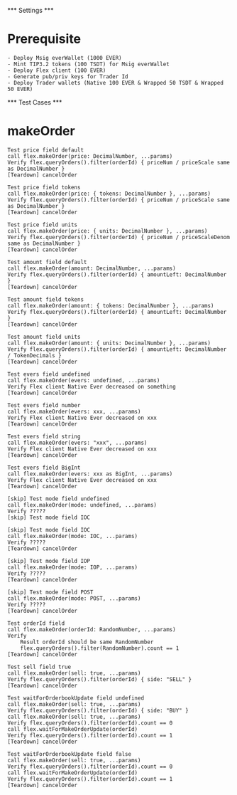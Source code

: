 *** Settings ***
# Prerequisite
    - Deploy Msig everWallet (1000 EVER)
    - Mint TIP3.2 tokens (100 TSDT) for Msig everWallet
    - Deploy Flex client (100 EVER)
    - Generate pub/priv keys for Trader Id
    - Deploy Trader wallets (Native 100 EVER & Wrapped 50 TSDT & Wrapped 50 EVER)

*** Test Cases ***
# makeOrder
    Test price field default
    call flex.makeOrder(price: DecimalNumber, ...params)
    Verify flex.queryOrders().filter(orderId) { priceNum / priceScale same as DecimalNumber }
    [Teardown] cancelOrder

    Test price field tokens
    call flex.makeOrder(price: { tokens: DecimalNumber }, ...params)
    Verify flex.queryOrders().filter(orderId) { priceNum / priceScale same as DecimalNumber }
    [Teardown] cancelOrder

    Test price field units
    call flex.makeOrder(price: { units: DecimalNumber }, ...params)
    Verify flex.queryOrders().filter(orderId) { priceNum / priceScaleDenom same as DecimalNumber }
    [Teardown] cancelOrder

    Test amount field default
    call flex.makeOrder(amount: DecimalNumber, ...params)
    Verify flex.queryOrders().filter(orderId) { amountLeft: DecimalNumber }
    [Teardown] cancelOrder

    Test amount field tokens
    call flex.makeOrder(amount: { tokens: DecimalNumber }, ...params)
    Verify flex.queryOrders().filter(orderId) { amountLeft: DecimalNumber }
    [Teardown] cancelOrder

    Test amount field units
    call flex.makeOrder(amount: { units: DecimalNumber }, ...params)
    Verify flex.queryOrders().filter(orderId) { amountLeft: DecimalNumber / TokenDecimals }
    [Teardown] cancelOrder

    Test evers field undefined
    call flex.makeOrder(evers: undefined, ...params)
    Verify Flex client Native Ever decreased on something
    [Teardown] cancelOrder

    Test evers field number
    call flex.makeOrder(evers: xxx, ...params)
    Verify Flex client Native Ever decreased on xxx
    [Teardown] cancelOrder

    Test evers field string
    call flex.makeOrder(evers: "xxx", ...params)
    Verify Flex client Native Ever decreased on xxx
    [Teardown] cancelOrder

    Test evers field BigInt
    call flex.makeOrder(evers: xxx as BigInt, ...params)
    Verify Flex client Native Ever decreased on xxx
    [Teardown] cancelOrder

    [skip] Test mode field undefined
    call flex.makeOrder(mode: undefined, ...params)
    Verify ?????
    [skip] Test mode field IOC

    [skip] Test mode field IOC
    call flex.makeOrder(mode: IOC, ...params)
    Verify ?????
    [Teardown] cancelOrder

    [skip] Test mode field IOP
    call flex.makeOrder(mode: IOP, ...params)
    Verify ?????
    [Teardown] cancelOrder

    [skip] Test mode field POST
    call flex.makeOrder(mode: POST, ...params)
    Verify ?????
    [Teardown] cancelOrder

    Test orderId field
    call flex.makeOrder(orderId: RandomNumber, ...params)
    Verify
        Result orderId should be same RandomNumber
        flex.queryOrders().filter(RandomNumber).count == 1
    [Teardown] cancelOrder

    Test sell field true
    call flex.makeOrder(sell: true, ...params)
    Verify flex.queryOrders().filter(orderId) { side: "SELL" }
    [Teardown] cancelOrder

    Test waitForOrderbookUpdate field undefined
    call flex.makeOrder(sell: true, ...params)
    Verify flex.queryOrders().filter(orderId) { side: "BUY" }
    call flex.makeOrder(sell: true, ...params)
    Verify flex.queryOrders().filter(orderId).count == 0
    call flex.waitForMakeOrderUpdate(orderId)
    Verify flex.queryOrders().filter(orderId).count == 1
    [Teardown] cancelOrder

    Test waitForOrderbookUpdate field false
    call flex.makeOrder(sell: true, ...params)
    Verify flex.queryOrders().filter(orderId).count == 0
    call flex.waitForMakeOrderUpdate(orderId)
    Verify flex.queryOrders().filter(orderId).count == 1
    [Teardown] cancelOrder

